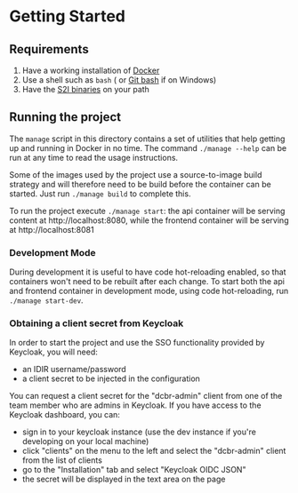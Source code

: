# Getting Started

## Requirements

1. Have a working installation of [Docker](https://www.docker.com/)
2. Use a shell such as `bash` ( or [Git bash](https://git-scm.com/downloads) if on Windows)
3. Have the [S2I binaries](https://github.com/openshift/source-to-image/releases) on your path

## Running the project

The `manage` script in this directory contains a set of utilities that help getting up and running in Docker in no time. The command `./manage --help` can be run at any time to read the usage instructions.

Some of the images used by the project use a source-to-image build strategy and will therefore need to be build before the container can be started. Just run `./manage build` to complete this.

To run the project execute `./manage start`: the api container will be serving content at http://localhost:8080, while the frontend container will be serving at http://localhost:8081

### Development Mode

During development it is useful to have code hot-reloading enabled, so that containers won't need to be rebuilt after each change.
To start both the api and frontend container in development mode, using code hot-reloading, run `./manage start-dev`.

### Obtaining a client secret from Keycloak

In order to start the project and use the SSO functionality provided by Keycloak, you will need:

- an IDIR username/password
- a client secret to be injected in the configuration

You can request a client secret for the "dcbr-admin" client from one of the team member who are admins in Keycloak.
If you have access to the Keycloak dashboard, you can:

- sign in to your keycloak instance (use the dev instance if you're developing on your local machine)
- click "clients" on the menu to the left and select the "dcbr-admin" client from the list of clients
- go to the "Installation" tab and select "Keycloak OIDC JSON"
- the secret will be displayed in the text area on the page
